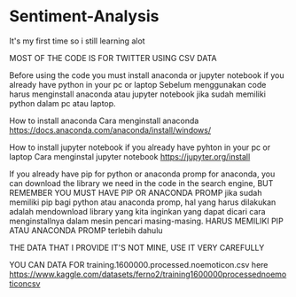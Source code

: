 # Sentiment-Analysis
It's my first time so i still learning alot

MOST OF THE CODE IS FOR TWITTER USING CSV DATA


Before using the code you must install anaconda or jupyter notebook if you already have python in your pc or laptop
Sebelum menggunakan code harus menginstall anaconda atau jupyter notebook jika sudah memiliki python dalam pc atau laptop.

How to install anaconda
Cara menginstall anaconda
https://docs.anaconda.com/anaconda/install/windows/

How to install jupyter notebook if you already have pyhton in your pc or laptop
Cara menginstal jupyter notebook
https://jupyter.org/install


If you already have pip for python or anaconda promp for anaconda, you can download the library we need in the code in the search engine, BUT REMEMBER YOU MUST HAVE PIP OR ANACONDA PROMP
jika sudah memiliki pip bagi python atau anaconda promp, hal yang harus dilakukan adalah mendownload library yang kita inginkan yang dapat dicari cara menginstallnya dalam  mesin pencari masing-masing. HARUS MEMILIKI PIP ATAU ANACONDA PROMP terlebih dahulu



THE DATA THAT I PROVIDE IT'S NOT MINE, USE IT VERY CAREFULLY

YOU CAN DATA FOR training.1600000.processed.noemoticon.csv here https://www.kaggle.com/datasets/ferno2/training1600000processednoemoticoncsv
